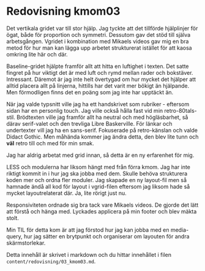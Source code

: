 ---
---
Redovisning kmom03
=========================

Det vertikala gridet var till stor hjälp. Jag tyckte att det tillförde hjälplinjer för ögat, både för proportion och symmetri. Dessutom gav det stöd till själva arbetsgången. Vgridet i kombination med Mikaels videos gav mig en bra metod för hur man kan lägga upp arbetet strukturerat istället för att kaosa omkring lite här och där.

Baseline-gridet hjälpte framför allt att hitta en luftighet i texten. Det satte fingret på hur viktigt det är med luft och rymd mellan rader och bokstäver. Intressant. Däremot är jag inte helt övertygad om hur mycket det hjälper att alltid placera allt på linjerna, hittills har det varit mer bökigt än hjälpande. Men förmodligen finns det en poäng som jag inte har upptäckt än.

När jag valde typsnitt ville jag ha ett handskrivet som rubriker - eftersom sidan har en personlig touch. Jag ville också hålla fast vid min retro-80tals-stil. Brödtexten ville jag framför allt ha neutral och med högläsbarhet, så därav serif-valet och den trevliga Libre Baskerville. För länkar och undertexter vill jag ha en sans-serif. Fokuserade på retro-känslan och valde Didact Gothic. Men måhända kommer jag ändra detta, den blev lite tunn och __väl__ retro till och med för min smak.

Jag har aldrig arbetat med grid innan, så detta är en ny erfarenhet för mig.

LESS och modulerna har liksom hängt med från förra kmom. Jag har inte riktigt kommit in i hur jag ska jobba med dem. Skulle behöva strukturera koden mer och ordna fler moduler. Jag skapade en ny layout-fil men så hamnade ändå all kod för layout i vgrid-filen eftersom jag liksom hade så mycket layoutrelaterat där. Ja, lite rörigt just nu.

Responsiviteten ordnade sig bra tack vare Mikaels videos. De gjorde det lätt att förstå och hänga med. Lyckades applicera på min footer och blev mäkta stolt.

Min TIL för detta kom är att jag förstod hur jag kan jobba med en media-query, hur jag sätter en brytpunkt och organiserar om layouten för andra skärmstorlekar.


Detta innehåll är skrivet i markdown och du hittar innehållet i filen `content/redovisning/03_kmom03.md`.
